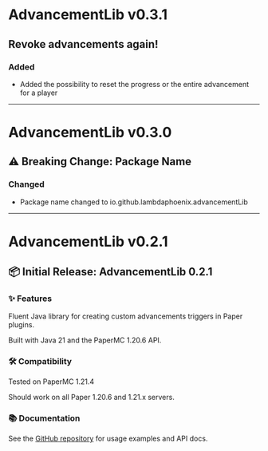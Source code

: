 # AdvancementLib v0.3.1
## Revoke advancements again!
### Added
- Added the possibility to reset the progress or the entire advancement for a player

---
# AdvancementLib v0.3.0
## ⚠️ Breaking Change: Package Name
### Changed
- Package name changed to io.github.lambdaphoenix.advancementLib

---

# AdvancementLib v0.2.1
## 📦 Initial Release: AdvancementLib 0.2.1

### ✨ Features
Fluent Java library for creating custom advancements triggers in Paper plugins.

Built with Java 21 and the PaperMC 1.20.6 API.

### 🛠 Compatibility
Tested on PaperMC 1.21.4

Should work on all Paper 1.20.6 and 1.21.x servers.

### 📚 Documentation
See the [GitHub repository](https://github.com/lambdaphoenix/AdvancementLib) for usage examples and API docs.
